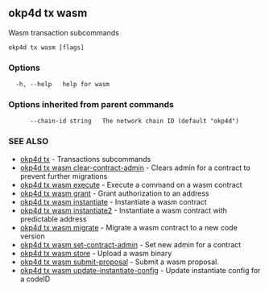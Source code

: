 ## okp4d tx wasm

Wasm transaction subcommands

```
okp4d tx wasm [flags]
```

### Options

```
  -h, --help   help for wasm
```

### Options inherited from parent commands

```
      --chain-id string   The network chain ID (default "okp4d")
```

### SEE ALSO

* [okp4d tx](okp4d_tx.md)	 - Transactions subcommands
* [okp4d tx wasm clear-contract-admin](okp4d_tx_wasm_clear-contract-admin.md)	 - Clears admin for a contract to prevent further migrations
* [okp4d tx wasm execute](okp4d_tx_wasm_execute.md)	 - Execute a command on a wasm contract
* [okp4d tx wasm grant](okp4d_tx_wasm_grant.md)	 - Grant authorization to an address
* [okp4d tx wasm instantiate](okp4d_tx_wasm_instantiate.md)	 - Instantiate a wasm contract
* [okp4d tx wasm instantiate2](okp4d_tx_wasm_instantiate2.md)	 - Instantiate a wasm contract with predictable address
* [okp4d tx wasm migrate](okp4d_tx_wasm_migrate.md)	 - Migrate a wasm contract to a new code version
* [okp4d tx wasm set-contract-admin](okp4d_tx_wasm_set-contract-admin.md)	 - Set new admin for a contract
* [okp4d tx wasm store](okp4d_tx_wasm_store.md)	 - Upload a wasm binary
* [okp4d tx wasm submit-proposal](okp4d_tx_wasm_submit-proposal.md)	 - Submit a wasm proposal.
* [okp4d tx wasm update-instantiate-config](okp4d_tx_wasm_update-instantiate-config.md)	 - Update instantiate config for a codeID
